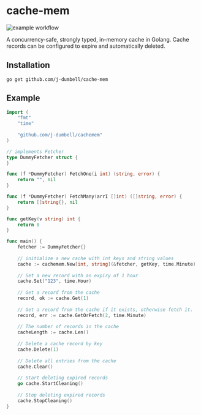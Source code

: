 # cache-mem
![example workflow](https://github.com/j-dumbell/cache-mem/actions/workflows/test-build.yml/badge.svg?branch=main)

A concurrency-safe, strongly typed, in-memory cache in Golang.  Cache records
can be configured to expire and automatically deleted.

## Installation
```shell
go get github.com/j-dumbell/cache-mem
```

## Example
```go
import (
    "fmt"
    "time"
    
    "github.com/j-dumbell/cachemem"
)

// implements Fetcher
type DummyFetcher struct {
}

func (f *DummyFetcher) FetchOne(i int) (string, error) {
    return "", nil
}

func (f *DummyFetcher) FetchMany(arrI []int) ([]string, error) {
    return []string{}, nil
}

func getKey(v string) int {
    return 0
}

func main() {
    fetcher := DummyFetcher{}
    
    // initialize a new cache with int keys and string values
    cache := cachemem.New[int, string](&fetcher, getKey, time.Minute)
    
    // Set a new record with an expiry of 1 hour
    cache.Set("123", time.Hour)
    
    // Get a record from the cache
    record, ok := cache.Get(1)
    
    // Get a record from the cache if it exists, otherwise fetch it.
    record, err := cache.GetOrFetch(2, time.Minute)
    
    // The number of records in the cache
    cacheLength := cache.Len()
    
    // Delete a cache record by key
    cache.Delete(1)
    
    // Delete all entries from the cache
    cache.Clear()
    
    // Start deleting expired records
    go cache.StartCleaning()
    
    // Stop deleting expired records
    cache.StopCleaning()
}
```